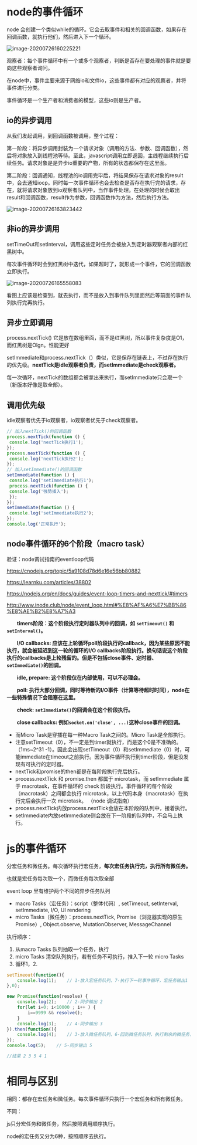 # node的事件循环

node 会创建一个类似while的循环。它会去取事件和相关的回调函数，如果存在回调函数，就执行他们，然后进入下一个循环。

![image-20200726160225221](../typora-user-images\image-20200726160225221.png)

观察者：每个事件循环中有一个或多个观察者，判断是否存在要处理的事件就是要向这些观察者询问。

在node中，事件主要来源于网络io和文件io，这些事件都有对应的观察者，并将事件进行分类。

事件循环是一个生产者和消费者的模型，这些io则是生产者。

## io的异步调用

从我们发起调用，到回调函数被调用，整个过程：

​		第一阶段：将异步调用封装为一个请求对象（调用的方法、参数、回调函数），然后将对象放入到线程池等待。至此，javascript调用立即返回，主线程继续执行后续任务。请求对象是是异步io重要的产物，所有的状态都保存在这里面。

​		第二阶段：回调通知，线程池的io调用完毕后，将结果保存在请求对象的result中，会去通知iocp。同时每一次事件循环也会去检查是否存在执行完的请求，存在，就将请求对象放到io观察者队列中，当作事件处理。在处理的时候会取出result和回调函数，result作为参数，回调函数作为方法，然后执行方法。

![image-20200726163823442](../typora-user-images\image-20200726163823442.png)

## 非io的异步调用

setTimeOut和setInterval，调用这些定时任务会被放入到定时器观察者内部的红黑树中。

每次事件循环时会到红黑树中迭代，如果超时了，就形成一个事件，它的回调函数立即执行。

![image-20200726165558083](..\typora-user-images\image-20200726165558083.png)

看图上应该是检查到，就去执行，而不是放入到事件队列里面然后等前面的事件队列执行完再执行。

## 异步立即调用

process.nextTick() 它是放在数组里面，而不是红黑树，所以事件复杂度是O1，而红黑树是Olgn。性能更好

setImmediate和process.nextTick（）类似，它是保存在链表上，不过存在执行的优先级。**nextTick是idle观察者负责，而setImmediate是check观察者。**

每一次循环，nextTick的数组都会被拿出来执行，而setImmediate只会取一个（新版本好像是取全部）。

## 调用优先级

idle观察者优先于io观察者，io观察者优先于check观察者。

```js
// 加入nextTick()的回调函数
process.nextTick(function () { 
 console.log('nextTick执行1'); 
}); 
process.nextTick(function () { 
 console.log('nextTick执行2'); 
}); 
// 加入setImmediate()的回调函数
setImmediate(function () { 
 console.log('setImmediate执行1'); 
 process.nextTick(function () { 
 console.log('强势插入'); 
 }); 
}); 
setImmediate(function () { 
 console.log('setImmediate执行2'); 
}); 
console.log('正常执行');
```

## node事件循环的6个阶段（macro task）

验证：node调试指南的eventloop代码

https://cnodejs.org/topic/5a9108d78d6e16e56bb80882

https://learnku.com/articles/38802

https://nodejs.org/en/docs/guides/event-loop-timers-and-nexttick/#timers

http://www.inode.club/node/event_loop.html#%E8%AF%A6%E7%BB%86%E8%AE%B2%E8%A7%A3

　　**timers阶段：这个阶段执行定时器队列中的回调，如 `setTimeout()` 和 `setInterval()`。**

　　**I/O callbacks: 应该在上轮循环poll阶段执行的callback，因为某些原因不能执行，就会被延迟到这一轮的循环的I/O callbacks阶段执行。换句话说这个阶段执行的callbacks是上轮残留的。但是不包括close事件、定时器、`setImmediate()`的回调。**

　　**idle, prepare: 这个阶段仅在内部使用，可以不必理会。**

　　**poll: 执行大部分回调，同时等待新的I/O事件（计算等待超时时间），node在一些特殊情况下会阻塞在这里。**

　　**check: `setImmediate()`的回调会在这个阶段执行。**

　　**close callbacks: 例如`socket.on('close', ...)`这种close事件的回调。**

- 而Micro Task是穿插在每一种Macro Task之间的。Micro Task是全部执行。
- 注意setTimeout（0），不一定是到timer就执行，而是这个0是不准确的。（1ms~2^31 -1）。因此会出现setTimeout（0）和setImmediate（0）时，可能immediate在timeout之前执行。因为事件循环执行到timer阶段，但是没发现有可执行的定时器。
- nextTick和promise的then都是在每阶段执行完后执行。
- process.nextTick 和 promise.then 都属于 microtask，而 setImmediate 属于 macrotask，在事件循环的 check 阶段执行。事件循环的每个阶段（macrotask）之间都会执行 microtask，以上代码本身（macrotask）在执行完后会执行一次 microtask。 （node 调试指南）
- process.nextTick内放process.nextTick会放在本阶段的队列中，接着执行。
- setImmediate内放setImmediate则会放在下一阶段的队列中，不会马上执行。

# js的事件循环

分宏任务和微任务。每次循环执行宏任务，**每次宏任务执行完，执行所有微任务。**

也就是宏任务每次取一个，而微任务每次取全部

event loop 里有维护两个不同的异步任务队列

- macro Tasks（宏任务）：script（整体代码）, setTimeout, setInterval, setImmediate, I/O, UI rendering
- micro Tasks（微任务）：process.nextTick, Promise（浏览器实现的原生Promise）, Object.observe,  MutationObserver, MessageChannel



执行顺序：

1. 从macro Tasks 队列抽取一个任务，执行
2. micro Tasks 清空队列执行，若有任务不可执行，推入下一轮 micro Tasks
3. 循环1，2.

```js
setTimeout(function(){
    console.log(1);    // 1-放入宏任务队列，7-执行下一轮事件循环，宏任务输出1
},0); 

new Promise(function(resolve) { 
    console.log(2);    // 2-同步输出 2
    for(let i=0; i<10000 ; i++ ) { 
        i==9999 && resolve(); 
    } 
    console.log(3);    // 4-同步输出 3
}).then(function(){ 
    console.log(4);    // 3-放入微任务队列，6-回到微任务队列，执行剩余的微任务，输出4
}); 
console.log(5);    // 5-同步输出 5

//结果 2 3 5 4 1
```



# 相同与区别

相同：都存在宏任务和微任务。每次事件循环只执行一个宏任务和所有微任务。

不同：

js只分宏任务和微任务，然后按照调用顺序执行。

node的宏任务又分为6种，按照顺序去执行。